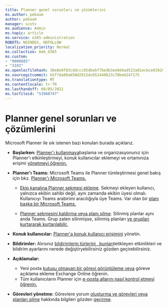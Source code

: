 ```yaml
---
title: Planner genel sorunları ve çözümlerini
ms.author: pebaum
author: pebaum
manager: scotv
ms.audience: Admin
ms.topic: article
ms.service: o365-administration
ROBOTS: NOINDEX, NOFOLLOW
localization_priority: Normal
ms.collection: Adm_O365
ms.custom:
- "9000685"
- "3193"
ms.openlocfilehash: 30e8e9f83cddccc85dbebf7bedb3ee0d4ad523a81ecbce039208c400f7c87a8b
ms.sourcegitcommit: b5f7da89a650d2915dc652449623c78be6247175
ms.translationtype: MT
ms.contentlocale: tr-TR
ms.lasthandoff: 08/05/2021
ms.locfileid: "53960747"
---
```

# <a name="planner-common-issues-and-resolutions"></a>Planner genel sorunları ve çözümlerini

Microsoft Planner ile sık istenen bazı konuları burada açıklarız.
 
- **Başlarken:** [Planner'ı kullanmaya](https://support.office.com/article/microsoft-planner-help-4a9a13c6-3adf-4a60-a6fc-15c0b15e16fc)başlama ve organizasyonunız için Planner'ı etkinleştirmeyi, konuk kullanıcılar eklemeyi ve ortamınıza erişimi [yönetmeyi öğrenin.](https://docs.microsoft.com/office365/planner/planner-for-admins)

- **Planner'ı Teams:** Microsoft Teams ile Planner tümleştirmesi genel bakış için bkz. [Planner'ı Microsoft Teams.](https://support.office.com/article/62798a9f-e8f7-4722-a700-27dd28a06ee0)

     - [Ekip kanalına Planner sekmesi ekleme](https://support.office.com/article/62798a9f-e8f7-4722-a700-27dd28a06ee0#bkmk_addaplannertabtoateamchannel). Sekmeyi ekleyen kullanıcı, yalnızca ekibin sahibi değil, aynı zamanda ekibin üyesi olmalı. Kullanıcıyı Teams arabirimi aracılığıyla üye Teams. Var olan bir [planı başka bir Microsoft Teams.](https://techcommunity.microsoft.com/t5/Planner-Blog/Bringing-a-Plan-into-Microsoft-Teams/ba-p/57463)

    - [Planner sekmesini kaldırma veya planı silme](https://support.office.com/article/62798a9f-e8f7-4722-a700-27dd28a06ee0#bkmk_removeaplannertabordeleteaplan). Silinmiş planlar aynı anda Teams. Grup zaten silinmişse, silinmiş planları [ve grupları kurtararak kurtarılabilir.](https://techcommunity.microsoft.com/t5/planner-blog/microsoft-planner-now-you-can-recover-deleted-plans-and-groups/ba-p/362242
)
 
- **Konuk kullanıcılar:** [Planner'a konuk kullanıcı erişimini](https://support.office.com/article/guest-access-in-microsoft-planner-cc5d7f96-dced-4da4-ab62-08c72d9759c6) yönetin.
 
- **Bildirimler:** Alırsınız [bildirimlerin türlerini , bunları](https://support.office.com/article/stay-on-top-of-tasks-and-plans-with-email-and-notifications-cce223d6-b0ae-43cf-a080-266e2414a859)tetikleyen etkinlikleri ve bildirim ayarlarını nerede değiştiryebilirsiniz gözden geçirebilirsiniz.
 
- **Açıklamalar:** 
   - Yeni posta [kutusu olmayan bir görevi görüntüleme veya](https://docs.microsoft.com/office365/planner/planner-for-admins#can-people-in-my-organization-use-planner-if-they-dont-have-an-exchange-online-mailbox) göreve açıklama ekleme Exchange Online öğrenin.
   - Tüm kullanıcıların Planner için [e-posta allarını nasıl kontrol etmeyi öğrenin.](https://docs.microsoft.com/office365/planner/planner-for-admins#how-do-i-make-sure-all-my-users-can-get-emails-forplanner)

- **Görevleri yönetme:** Görevlere yorum [oluşturma ve görevleri veya planları silme](https://support.office.com/article/comment-on-tasks-in-microsoft-planner-fd4aedde-7785-4cd0-96ee-122fbc9140e1) hakkında bilgileri gözden [geçirme](https://support.office.com/article/delete-a-task-or-plan-39e10e78-13f0-446d-94cd-9e562648497a).
